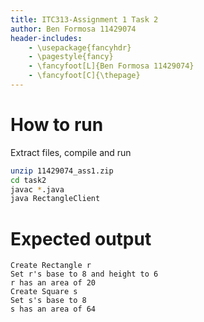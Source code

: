 ```yaml
---
title: ITC313-Assignment 1 Task 2
author: Ben Formosa 11429074
header-includes:
    - \usepackage{fancyhdr}
    - \pagestyle{fancy}
    - \fancyfoot[L]{Ben Formosa 11429074}
    - \fancyfoot[C]{\thepage}
---
```


# How to run 

Extract files, compile and run

```bash
unzip 11429074_ass1.zip
cd task2
javac *.java
java RectangleClient
```

# Expected output #

```
Create Rectangle r
Set r's base to 8 and height to 6
r has an area of 20
Create Square s
Set s's base to 8
s has an area of 64
```